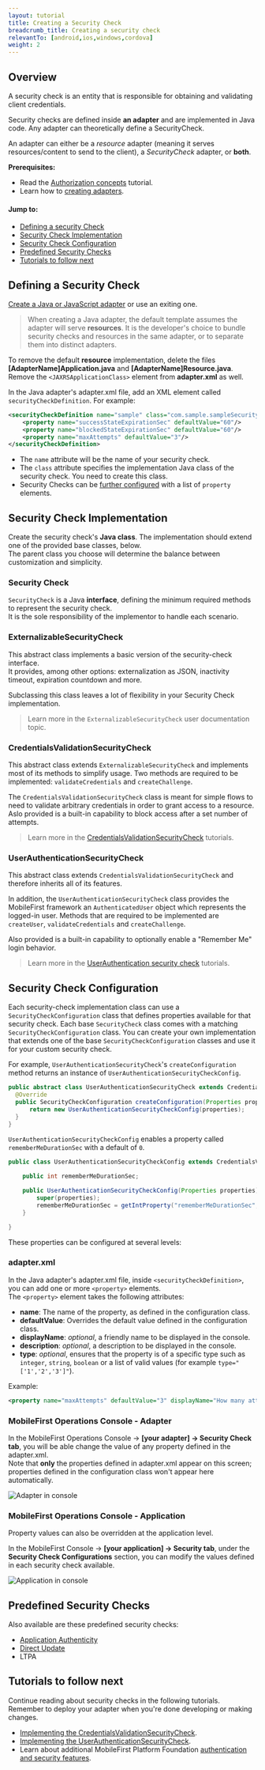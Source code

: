 ```yaml
---
layout: tutorial
title: Creating a Security Check
breadcrumb_title: Creating a security check
relevantTo: [android,ios,windows,cordova]
weight: 2
---
```

## Overview
A security check is an entity that is responsible for obtaining and validating client credentials.

Security checks are defined inside **an adapter** and are implemented in Java code. Any adapter can theoretically define a SecurityCheck.  

An adapter can either be a *resource* adapter (meaning it serves resources/content to send to the client), a *SecurityCheck* adapter, or **both**.

**Prerequisites:**

* Read the [Authorization concepts](../authorization-concepts/) tutorial.
* Learn how to [creating adapters](../../adapters/creating-adapters).

#### Jump to:

* [Defining a security Check](#defining-a-security-check)
* [Security Check Implementation](#security-check-implementation)
* [Security Check Configuration](#security-check-configuration)
* [Predefined Security Checks](#predefined-security-check)
* [Tutorials to follow next](#tutorials-to-follow-next)

## Defining a Security Check
[Create a Java or JavaScript adapter](../../adapters/creating-adapters/) or use an exiting one.

> When creating a Java adapter, the default template assumes the adapter will serve **resources**. It is the developer's choice to bundle security checks and resources in the same adapter, or to separate them into distinct adapters.

To remove the default **resource** implementation, delete the files **[AdapterName]Application.java** and **[AdapterName]Resource.java**. Remove the `<JAXRSApplicationClass>` element from **adapter.xml** as well.

In the Java adapter's adapter.xml file, add an XML element called `securityCheckDefinition`. For example:

```xml
<securityCheckDefinition name="sample" class="com.sample.sampleSecurityCheck">
    <property name="successStateExpirationSec" defaultValue="60"/>
    <property name="blockedStateExpirationSec" defaultValue="60"/>
    <property name="maxAttempts" defaultValue="3"/>
</securityCheckDefinition>
```

- The `name` attribute will be the name of your security check.
- The `class` attribute specifies the implementation Java class of the security check. You need to create this class.
- Security Checks can be [further configured](#security-check-configuration) with a list of `property` elements.

## Security Check Implementation
Create the security check's **Java class**. The implementation should extend one of the provided base classes, below.  
The parent class you choose will determine the balance between customization and simplicity.

### Security Check
`SecurityCheck` is a Java **interface**, defining the minimum required methods to represent the security check.  
It is the sole responsibility of the implementor to handle each scenario.

### ExternalizableSecurityCheck
This abstract class implements a basic version of the security-check interface.  
It provides, among other options: externalization as JSON, inactivity timeout, expiration countdown and more.

Subclassing this class leaves a lot of flexibility in your Security Check implementation.

> Learn more in the `ExternalizableSecurityCheck` user documentation topic.

### CredentialsValidationSecurityCheck
This abstract class extends `ExternalizableSecurityCheck` and implements most of its methods to simplify usage. Two methods are required to be implemented: `validateCredentials` and `createChallenge`.

The `CredentialsValidationSecurityCheck` class is meant for simple flows to need to validate arbitrary credentials in order to grant access to a resource. Aslo provided is a built-in capability to block access after a set number of attempts.

> Learn more in the [CredentialsValidationSecurityCheck](../credentials-validation/) tutorials.

### UserAuthenticationSecurityCheck
This abstract class extends `CredentialsValidationSecurityCheck` and therefore inherits all of its features.

In addition, the `UserAuthenticationSecurityCheck` class provides the MobileFirst framework an `AuthenticatedUser` object which represents the logged-in user. Methods that are required to be implemented are `createUser`, `validateCredentials` and `createChallenge`.

Also provided is a built-in capability to optionally enable a "Remember Me" login behavior.

> Learn more in the [UserAuthentication security check](../user-authentication/) tutorials.

## Security Check Configuration
Each security-check implementation class can use a `SecurityCheckConfiguration` class that defines properties available for that security check. Each base `SecurityCheck` class comes with a matching `SecurityCheckConfiguration` class. You can create your own implementation that extends one of the base `SecurityCheckConfiguration` classes and use it for your custom security check.

For example, `UserAuthenticationSecurityCheck`'s `createConfiguration` method returns an instance of `UserAuthenticationSecurityCheckConfig`.

```java
public abstract class UserAuthenticationSecurityCheck extends CredentialsValidationSecurityCheck {
  @Override
  public SecurityCheckConfiguration createConfiguration(Properties properties) {
      return new UserAuthenticationSecurityCheckConfig(properties);
  }
}
```

`UserAuthenticationSecurityCheckConfig` enables a property called `rememberMeDurationSec` with a default of `0`.

```java
public class UserAuthenticationSecurityCheckConfig extends CredentialsValidationSecurityCheckConfig {

    public int rememberMeDurationSec;

    public UserAuthenticationSecurityCheckConfig(Properties properties) {
        super(properties);
        rememberMeDurationSec = getIntProperty("rememberMeDurationSec", properties, 0);
    }

}
```

These properties can be configured at several levels:

### adapter.xml
In the Java adapter's adapter.xml file, inside `<securityCheckDefinition>`, you can add one or more `<property>` elements.  
The `<property>` element takes the following attributes:

- **name**: The name of the property, as defined in the configuration class.
- **defaultValue**: Overrides the default value defined in the configuration class.
- **displayName**: *optional*, a friendly name to be displayed in the console.
- **description**: *optional*, a description to be displayed in the console.
- **type**: *optional*, ensures that the property is of a specific type such as `integer`, `string`, `boolean` or a list of valid values (for example `type="['1','2','3']"`).

Example:

```xml
<property name="maxAttempts" defaultValue="3" displayName="How many attempts are allowed" type="integer"/>
```

### MobileFirst Operations Console - Adapter
In the MobileFirst Operations Console → **[your adapter] → Security Check tab**, you will be able change the value of any property defined in the adapter.xml.  
Note that **only** the properties defined in adapter.xml appear on this screen; properties defined in the configuration class won't appear here automatically.

![Adapter in console](console-adapter-security.png)

### MobileFirst Operations Console - Application
Property values can also be overridden at the application level.

In the MobileFirst Console → **[your application] → Security tab**, under the **Security Check Configurations** section, you can modify the values defined in each security check available.

![Application in console](console-application-security.png)

## Predefined Security Checks
Also available are these predefined security checks:

- [Application Authenticity](../application-authenticity/)
- [Direct Update](../../using-the-mfpf-sdk/direct-update)
- LTPA

## Tutorials to follow next
Continue reading about security checks in the following tutorials.  
Remember to deploy your adapter when you're done developing or making changes.

* [Implementing the CredentialsValidationSecurityCheck](../credentials-validation/).
* [Implementing the UserAuthenticationSecurityCheck](../user-authentication/).
* Learn about additional MobileFirst Platform Foundation [authentication and security features](../).
